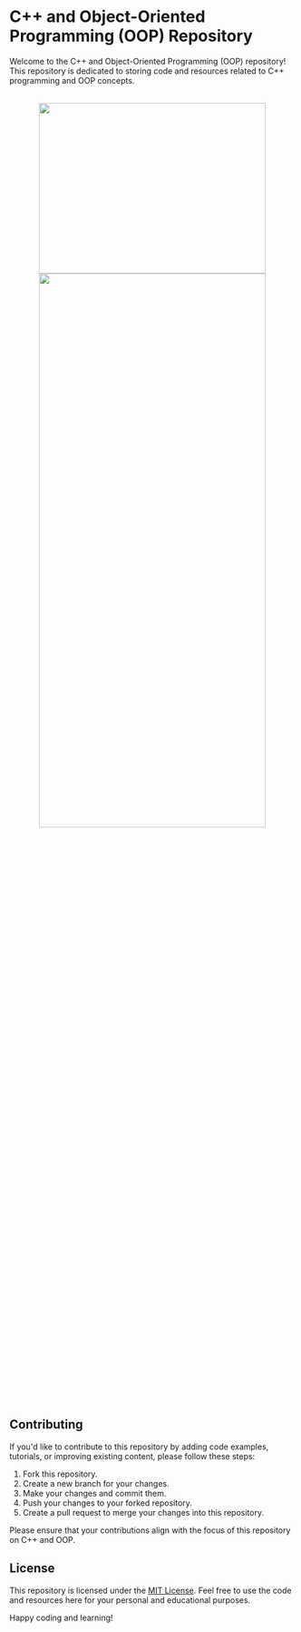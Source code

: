 # C++ and Object-Oriented Programming (OOP) Repository

Welcome to the C++ and Object-Oriented Programming (OOP) repository! This repository is dedicated to storing code and resources related to C++ programming and OOP concepts.
<br>
<br>
<div align="center">
  <img class="img" width="400" height="300" src="https://cdn.worldvectorlogo.com/logos/c.svg">
  <img class="img" width="400" height="50%" src="https://media0.giphy.com/media/qgQUggAC3Pfv687qPC/giphy.gif?cid=ecf05e478lbou8f44pvtp5nofrjtvm687t13cw4217ltpyrg&ep=v1_gifs_search&rid=giphy.gif&ct=g">
</div>
<br>
<br>

## Contributing

If you'd like to contribute to this repository by adding code examples, tutorials, or improving existing content, please follow these steps:

1. Fork this repository.
2. Create a new branch for your changes.
3. Make your changes and commit them.
4. Push your changes to your forked repository.
5. Create a pull request to merge your changes into this repository.

Please ensure that your contributions align with the focus of this repository on C++ and OOP.

## License

This repository is licensed under the [MIT License](LICENSE). Feel free to use the code and resources here for your personal and educational purposes.

Happy coding and learning!
